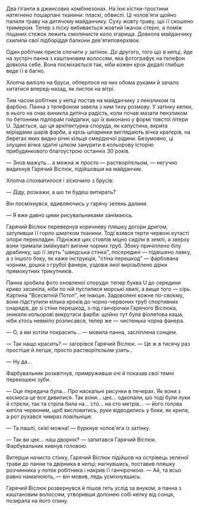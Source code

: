 Два гіганти в джинсових комбінезонах. На їхні кістки-тростини натягнено пошарпані тканини: пласкі, обвислі. Ці чолов'яги щойно палили траву на дитячому майданчику. Суху жовту траву, що її скошено тримером. Тепер з піску вибивається жовтий їжачок стерні, а поміж піщаних стежок лежить смолянисте коло згарища. Довкола майданчику схилили свої підборіддя балкони дев'ятиповерхівок.

Один робітник присів спочити у затінок. До другого, того що в кепці, йде на зустріч панна з каштановим волоссям, яка фотографує на телефон довкола себе. Вона посміхається так, ніби кожен крок дедалі глибше веде її в багно.

Хлопча вилізло на бруси, обперлося на них обома руками й зачало хитатися вперед-назад, як листок на вітрі.  

Тим часом робітник у кепці постав на майданчику з пензликом та фарбою. Панна з телефоном завела з ним тиху розмову. У затінку кепки, в нього на очах виникла дитяча радість, коли  почав мазати пензликом по бетонним підпорам гойдалки, що їх виконано у формі товстої літери U. Здається, що ця архітектурна споруда, як капустина, вкрита міріадами шарів фарби, а крізь шпаринки виглядають вічка кратерів, на берегах яких видно річні кільця смердючої рідини. Безумовно, ці злущені вічка здатні цілком занурити в кольорову історію прибудинкового благоустрою останніх 30 років.

— Знов мажуть... а можна ж просто — растворітєльом, — негучно видихнув Гарячий Віслюк, підійшовши на майданчик. 

Хлопча спохватилося і зіскочило з брусів:

— Діду, розкажи, а шо ти будеш витирать?

Він посміхнувся, вдивляючись у гарячу зелень далини.

— Я вже давно цими рисувальниками занімаюсь.

Гарячий Віслюк перевернув коричневу пляшку догори дригом, затуливши її горло шматком тканини. Тоді взявся терти червоні кутасті опори перекладин. Підніжжя цих стовпів міцно сиділи в землі, а зверху вони тримали змійкуваті вигини чорних труб. Збоку причіплено білу драбинку, що її звуть "шведська стінка", посередині — підвішено лавку, а з іншого боку, як каже інструкція, "стіна перешкод" — фарбована чорним, дошка з грубої фанери, уздовж якої вирізьблено дірки прямокутних трикутників. 

Панна зробила фото оновленої споруди: тепер буква U до середини криво засиніла, ніби по ній пустилися морські хвилі, а вище того — сірь. Картина "Всесвітній Потоп", не інакше. Задоволені кожне по-своєму, вони підступили кілька кроків до чорно-червоних труб спортивних снарядів, де зі стіни перешкод, з-під ганчірочки Гарячого Віслюка, зникали кольорові викрутаси фарби: щойно тут була фіолетова каша, ніби хтось невміло розписався, тепер же — чистенька чорна фанера.

— О, а ми хотіли покрасить... — мовила панна, засліплена сонцем.

— Так нащо красить? — загорівся Гарячий Віслюк. — Це ж в тисячу раз простіше й легше, просто растворітєльом узять..

— Ну да...

Фарбувальник розквітнув, примруживши очі й показав свої темні перекошені зуби.

— Оце передача була... Про наскальні рисунки в печерах. Як вони з космоса це все дивилися. Так вони... цеє... одкопали, шо тоді були луки й стрєли, так та стріла била на... сто... на сто метрів... — його голова кипіла червоним, щоб висловитись, руки відводились у боки, як крила, а рот рухався чимраз повільніше.

— Та пашлі, скікі можна! — буркнув чолов'яга із затінку.

— Так ви цеє... наш дворнік? — запитався Гарячий Віслюк. Фарбувальник кивнув головою.

Витерши начисто стінку, Гарячий Віслюк підійшов на острівець зеленої трави до панни та двірника в кепці; нагнувшись, поставив пляшку розчинника у лоток робітника і накрив її ганчірочкою. 
— Ай, та всьо равно намалюють, — він мовив, ледь усміхнувшись.

Гарячий Віслюк розвернувся й пішов геть услід за внуком, а панна з каштановим волоссям, утворивши долонею собі кепку від сонця, позирала на його спину.
